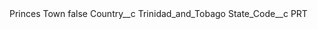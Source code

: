 <?xml version="1.0" encoding="UTF-8"?>
<CustomMetadata xmlns="http://soap.sforce.com/2006/04/metadata" xmlns:xsi="http://www.w3.org/2001/XMLSchema-instance" xmlns:xsd="http://www.w3.org/2001/XMLSchema">
    <label>Princes Town</label>
    <protected>false</protected>
    <values>
        <field>Country__c</field>
        <value xsi:type="xsd:string">Trinidad_and_Tobago</value>
    </values>
    <values>
        <field>State_Code__c</field>
        <value xsi:type="xsd:string">PRT</value>
    </values>
</CustomMetadata>
